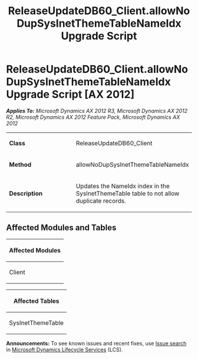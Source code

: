 ﻿---
title: ReleaseUpdateDB60_Client.allowNoDupSysInetThemeTableNameIdx Upgrade Script
TOCTitle: ReleaseUpdateDB60_Client.allowNoDupSysInetThemeTableNameIdx Upgrade Script
ms:assetid: 7c2f1733-ab59-df07-9f26-96d5fe70fbf9
ms:mtpsurl: https://msdn.microsoft.com/en-us/library/JJ719458(v=AX.60)
ms:contentKeyID: 49709248
ms.date: 05/18/2015
mtps_version: v=AX.60
---

# ReleaseUpdateDB60\_Client.allowNoDupSysInetThemeTableNameIdx Upgrade Script [AX 2012]


_**Applies To:** Microsoft Dynamics AX 2012 R3, Microsoft Dynamics AX 2012 R2, Microsoft Dynamics AX 2012 Feature Pack, Microsoft Dynamics AX 2012_

<table>
<colgroup>
<col style="width: 50%" />
<col style="width: 50%" />
</colgroup>
<tbody>
<tr class="odd">
<td><p><strong>Class</strong></p></td>
<td><p>ReleaseUpdateDB60_Client</p></td>
</tr>
<tr class="even">
<td><p><strong>Method</strong></p></td>
<td><p>allowNoDupSysInetThemeTableNameIdx</p></td>
</tr>
<tr class="odd">
<td><p><strong>Description</strong></p></td>
<td><p>Updates the NameIdx index in the SysInetThemeTable table to not allow duplicate records.</p></td>
</tr>
</tbody>
</table>


## Affected Modules and Tables

<table>
<colgroup>
<col style="width: 100%" />
</colgroup>
<thead>
<tr class="header">
<th><p>Affected Modules</p></th>
</tr>
</thead>
<tbody>
<tr class="odd">
<td><p>Client</p></td>
</tr>
</tbody>
</table>


<table>
<colgroup>
<col style="width: 100%" />
</colgroup>
<thead>
<tr class="header">
<th><p>Affected Tables</p></th>
</tr>
</thead>
<tbody>
<tr class="odd">
<td><p>SysInetThemeTable</p></td>
</tr>
</tbody>
</table>

  
**Announcements:** To see known issues and recent fixes, use [Issue search](http://go.microsoft.com/fwlink/?linkid=389258) in [Microsoft Dynamics Lifecycle Services](http://go.microsoft.com/fwlink/?linkid=306505) (LCS).

